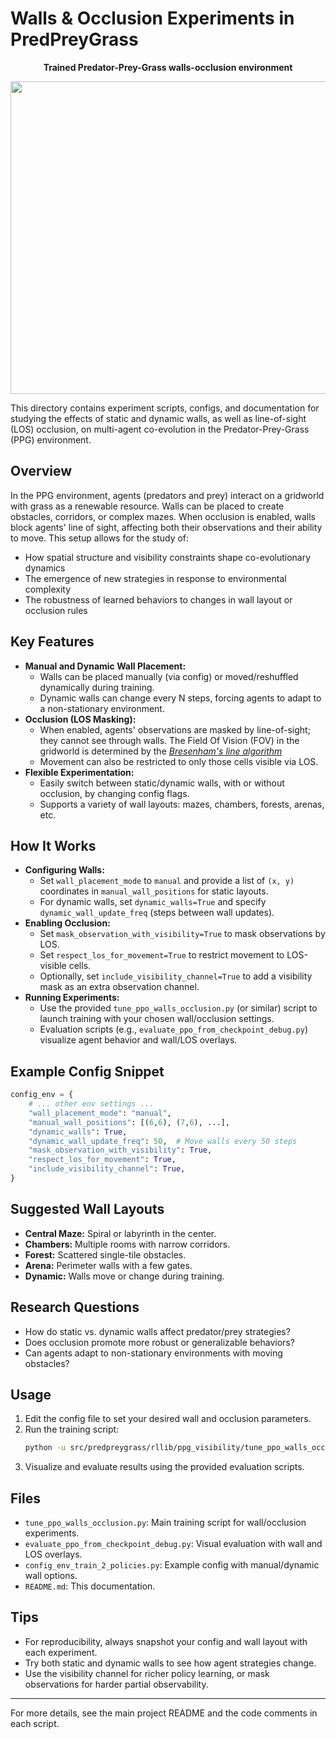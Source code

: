 # Walls & Occlusion Experiments in PredPreyGrass

<p align="center">
    <b>Trained Predator-Prey-Grass walls-occlusion environment</b></p>
<p align="center">
    <img align="center" src="./assets/images/gifs/walls_occlusion.gif" width="600" height="500" />
</p>

This directory contains experiment scripts, configs, and documentation for studying the effects of static and dynamic walls, as well as line-of-sight (LOS) occlusion, on multi-agent co-evolution in the Predator-Prey-Grass (PPG) environment.

## Overview

In the PPG environment, agents (predators and prey) interact on a gridworld with grass as a renewable resource. Walls can be placed to create obstacles, corridors, or complex mazes. When occlusion is enabled, walls block agents' line of sight, affecting both their observations and their ability to move. This setup allows for the study of:
- How spatial structure and visibility constraints shape co-evolutionary dynamics
- The emergence of new strategies in response to environmental complexity
- The robustness of learned behaviors to changes in wall layout or occlusion rules

## Key Features

- **Manual and Dynamic Wall Placement:**
  - Walls can be placed manually (via config) or moved/reshuffled dynamically during training.
  - Dynamic walls can change every N steps, forcing agents to adapt to a non-stationary environment.
- **Occlusion (LOS Masking):**
  - When enabled, agents' observations are masked by line-of-sight; they cannot see through walls. The Field Of Vision (FOV) in the gridworld is determined by the [*Bresenham's line algorithm*](https://en.wikipedia.org/wiki/Bresenham%27s_line_algorithm)
  - Movement can also be restricted to only those cells visible via LOS.
- **Flexible Experimentation:**
  - Easily switch between static/dynamic walls, with or without occlusion, by changing config flags.
  - Supports a variety of wall layouts: mazes, chambers, forests, arenas, etc.

## How It Works

- **Configuring Walls:**
  - Set `wall_placement_mode` to `manual` and provide a list of `(x, y)` coordinates in `manual_wall_positions` for static layouts.
  - For dynamic walls, set `dynamic_walls=True` and specify `dynamic_wall_update_freq` (steps between wall updates).
- **Enabling Occlusion:**
  - Set `mask_observation_with_visibility=True` to mask observations by LOS.
  - Set `respect_los_for_movement=True` to restrict movement to LOS-visible cells.
  - Optionally, set `include_visibility_channel=True` to add a visibility mask as an extra observation channel.
- **Running Experiments:**
  - Use the provided `tune_ppo_walls_occlusion.py` (or similar) script to launch training with your chosen wall/occlusion settings.
  - Evaluation scripts (e.g., `evaluate_ppo_from_checkpoint_debug.py`) visualize agent behavior and wall/LOS overlays.

## Example Config Snippet

```python
config_env = {
    # ... other env settings ...
    "wall_placement_mode": "manual",
    "manual_wall_positions": [(6,6), (7,6), ...],
    "dynamic_walls": True,
    "dynamic_wall_update_freq": 50,  # Move walls every 50 steps
    "mask_observation_with_visibility": True,
    "respect_los_for_movement": True,
    "include_visibility_channel": True,
}
```

## Suggested Wall Layouts
- **Central Maze:** Spiral or labyrinth in the center.
- **Chambers:** Multiple rooms with narrow corridors.
- **Forest:** Scattered single-tile obstacles.
- **Arena:** Perimeter walls with a few gates.
- **Dynamic:** Walls move or change during training.

## Research Questions
- How do static vs. dynamic walls affect predator/prey strategies?
- Does occlusion promote more robust or generalizable behaviors?
- Can agents adapt to non-stationary environments with moving obstacles?

## Usage
1. Edit the config file to set your desired wall and occlusion parameters.
2. Run the training script:
   ```bash
   python -u src/predpreygrass/rllib/ppg_visibility/tune_ppo_walls_occlusion.py | tee logs/last_run_tune.log
   ```
3. Visualize and evaluate results using the provided evaluation scripts.

## Files
- `tune_ppo_walls_occlusion.py`: Main training script for wall/occlusion experiments.
- `evaluate_ppo_from_checkpoint_debug.py`: Visual evaluation with wall and LOS overlays.
- `config_env_train_2_policies.py`: Example config with manual/dynamic wall options.
- `README.md`: This documentation.

## Tips
- For reproducibility, always snapshot your config and wall layout with each experiment.
- Try both static and dynamic walls to see how agent strategies change.
- Use the visibility channel for richer policy learning, or mask observations for harder partial observability.

---

For more details, see the main project README and the code comments in each script.
